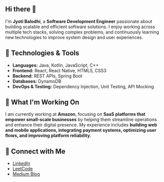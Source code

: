 ## Hi there 👋  

I'm **Jyoti Balodhi**, a **Software Development Engineer** passionate about building scalable and efficient software solutions. I enjoy working across multiple tech stacks, solving complex problems, and continuously learning new technologies to improve system design and user experiences.  

## 🔧 Technologies & Tools  

- **Languages:** Java, Kotlin, JavaScript, C++  
- **Frontend:** React, React Native, HTML5, CSS3  
- **Backend:** REST APIs, Spring Boot  
- **Databases:** DynamoDB  
- **DevOps & Testing:** Dependency Injection, Unit Testing, API Mocking  

## 🚀 What I'm Working On  

I am currently working at **Amazon**, focusing on **SaaS platforms that empower small-scale businesses** by helping them streamline operations and enhance their digital presence. My experience includes **building web and mobile applications, integrating payment systems, optimizing user flows, and improving platform reliability**.  


## 🤝 Connect with Me  

- [LinkedIn](https://www.linkedin.com/in/jyotibalodhi)  
- [LeetCode](https://leetcode.com/Jyoti_Balodhi)  
- [Medium Blog](https://medium.com/@jyotibalodhi)  
